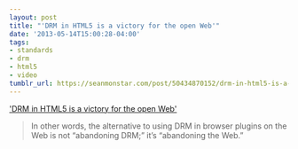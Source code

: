 ```yaml
---
layout: post
title: "'DRM in HTML5 is a victory for the open Web'"
date: '2013-05-14T15:00:28-04:00'
tags:
- standards
- drm
- html5
- video
tumblr_url: https://seanmonstar.com/post/50434870152/drm-in-html5-is-a-victory-for-the-open-web
---
```

['DRM in HTML5 is a victory for the open Web'](http://arstechnica.com/business/2013/05/drm-in-html5-is-a-victory-for-the-open-web-not-a-defeat/)  

> In other words, the alternative to using DRM in browser plugins on the Web is not “abandoning DRM;” it’s “abandoning the Web.”

